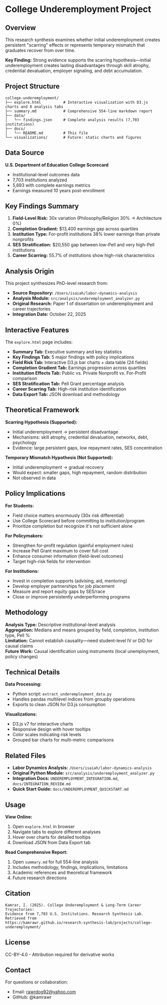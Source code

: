 # College Underemployment Project

## Overview

This research synthesis examines whether initial underemployment creates persistent "scarring" effects or represents temporary mismatch that graduates recover from over time.

**Key Finding:** Strong evidence supports the scarring hypothesis—initial underemployment creates lasting disadvantages through skill atrophy, credential devaluation, employer signaling, and debt accumulation.

## Project Structure

```
college-underemployment/
├── explore.html          # Interactive visualization with D3.js charts and 8 analysis tabs
├── summary.md            # Comprehensive 554-line markdown report
├── data/
│   └── findings.json     # Complete analysis results (7,703 institutions)
├── docs/
│   └── README.md         # This file
└── visualizations/       # Future: static charts and figures
```

## Data Source

**U.S. Department of Education College Scorecard**
- Institutional-level outcomes data
- 7,703 institutions analyzed
- 5,693 with complete earnings metrics
- Earnings measured 10 years post-enrollment

## Key Findings Summary

1. **Field-Level Risk:** 30x variation (Philosophy/Religion 30% → Architecture 0%)
2. **Completion Gradient:** $13,400 earnings gap across quartiles
3. **Institution Type:** For-profit institutions 38% lower earnings than private nonprofits
4. **SES Stratification:** $20,550 gap between low-Pell and very high-Pell institutions
5. **Career Scarring:** 55.7% of institutions show high-risk characteristics

## Analysis Origin

This project synthesizes PhD-level research from:
- **Source Repository:** `/Users/isaiah/labor-dynamics-analysis`
- **Analysis Module:** `src/analysis/underemployment_analyzer.py`
- **Original Research:** Paper 1 of dissertation on underemployment and career trajectories
- **Integration Date:** October 22, 2025

## Interactive Features

The `explore.html` page includes:
- **Summary Tab:** Executive summary and key statistics
- **Key Findings Tab:** 5 major findings with policy implications
- **Field Risk Tab:** Interactive D3.js bar charts + data table (24 fields)
- **Completion Gradient Tab:** Earnings progression across quartiles
- **Institution Effects Tab:** Public vs. Private Nonprofit vs. For-Profit comparison
- **SES Stratification Tab:** Pell Grant percentage analysis
- **Career Scarring Tab:** High-risk institution identification
- **Data Export Tab:** JSON download and methodology

## Theoretical Framework

**Scarring Hypothesis (Supported):**
- Initial underemployment → persistent disadvantage
- Mechanisms: skill atrophy, credential devaluation, networks, debt, psychology
- Evidence: large persistent gaps, low repayment rates, SES concentration

**Temporary Mismatch Hypothesis (Not Supported):**
- Initial underemployment → gradual recovery
- Would expect: smaller gaps, high repayment, random distribution
- Not observed in data

## Policy Implications

**For Students:**
- Field choice matters enormously (30x risk differential)
- Use College Scorecard before committing to institution/program
- Prioritize completion but recognize it's not sufficient alone

**For Policymakers:**
- Strengthen for-profit regulation (gainful employment rules)
- Increase Pell Grant maximum to cover full cost
- Enhance consumer information (field-level outcomes)
- Target high-risk fields for intervention

**For Institutions:**
- Invest in completion supports (advising, aid, mentoring)
- Develop employer partnerships for job placement
- Measure and report equity gaps by SES/race
- Close or improve persistently underperforming programs

## Methodology

**Analysis Type:** Descriptive institutional-level analysis  
**Aggregation:** Medians and means grouped by field, completion, institution type, Pell %  
**Limitation:** Cannot establish causality—need student-level IV or DiD for causal claims  
**Future Work:** Causal identification using instruments (local unemployment, policy changes)

## Technical Details

**Data Processing:**
- Python script: `extract_underemployment_data.py`
- Handles pandas multilevel indices from groupby operations
- Exports to clean JSON for D3.js consumption

**Visualizations:**
- D3.js v7 for interactive charts
- Responsive design with hover tooltips
- Color scales indicating risk levels
- Grouped bar charts for multi-metric comparisons

## Related Files

- **Labor Dynamics Analysis:** `/Users/isaiah/labor-dynamics-analysis`
- **Original Python Module:** `src/analysis/underemployment_analyzer.py`
- **Integration Docs:** `UNDEREMPLOYMENT_INTEGRATION.md`, `docs/INTEGRATION_REVIEW.md`
- **Quick Start Guide:** `docs/UNDEREMPLOYMENT_QUICKSTART.md`

## Usage

**View Online:**
1. Open `explore.html` in browser
2. Navigate tabs to explore different analyses
3. Hover over charts for detailed tooltips
4. Download JSON from Data Export tab

**Read Comprehensive Report:**
1. Open `summary.md` for full 554-line analysis
2. Includes methodology, findings, implications, limitations
3. Academic references and theoretical framework
4. Future research directions

## Citation

```
Kamrar, I. (2025). College Underemployment & Long-Term Career Trajectories: 
Evidence from 7,703 U.S. Institutions. Research Synthesis Lab. Retrieved from 
https://kamrawr.github.io/research-synthesis-lab/projects/college-underemployment/
```

## License

CC-BY-4.0 - Attribution required for derivative works

## Contact

For questions or collaboration:
- Email: rawrdog92@yahoo.com
- GitHub: @kamrawr

